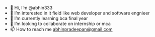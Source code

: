 - 👋 Hi, I’m @abhin333
- 👀 I’m interested in it field like web developer and software engnieer
- 🌱 I’m currently learning bca final year
- 💞️ I’m looking to collaborate on  internship or mca
- 📫 How to reach me abhinpradeepan@gmail.com

<!---
abhin333/abhin333 is a ✨ special ✨ repository because its `README.md` (this file) appears on your GitHub profile.
You can click the Preview link to take a look at your changes.
--->
